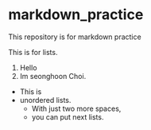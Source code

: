 # markdown_practice
This repository is for markdown practice

This is for lists.
1. Hello
2. Im seonghoon Choi.
 
* This is
* unordered lists.
  * With just two more spaces,
  * you can put next lists.
